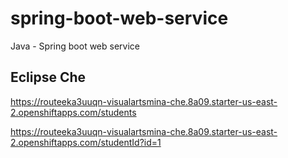 # spring-boot-web-service
Java - Spring boot web service

## Eclipse Che

https://routeeka3uuqn-visualartsmina-che.8a09.starter-us-east-2.openshiftapps.com/students

https://routeeka3uuqn-visualartsmina-che.8a09.starter-us-east-2.openshiftapps.com/studentId?id=1
